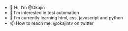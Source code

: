 - 👋 Hi, I’m @Okajin
- 👀 I’m interested in test automation
- 🌱 I’m currently learning html, css, javascript and python
- 📫 How to reach me: @okajintv on twitter

<!---
Okajin/Okajin is a ✨ special ✨ repository because its `README.md` (this file) appears on your GitHub profile.
You can click the Preview link to take a look at your changes.
--->
